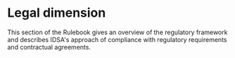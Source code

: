 # Legal dimension

This section of the Rulebook gives an overview of the regulatory framework and describes IDSA's approach of compliance with regulatory requirements and contractual agreements.
